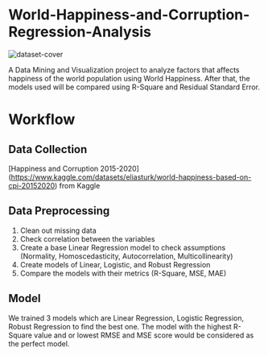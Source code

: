 # World-Happiness-and-Corruption-Regression-Analysis
![dataset-cover](https://github.com/user-attachments/assets/88720d4a-91ff-43ba-b780-16ac30054bbb)

A Data Mining and Visualization project to analyze factors that affects happiness of the world population using World Happiness. After that, the models used will be compared using R-Square and Residual Standard Error.

# Workflow
## Data Collection
[Happiness and Corruption 2015-2020] (https://www.kaggle.com/datasets/eliasturk/world-happiness-based-on-cpi-20152020) from Kaggle

## Data Preprocessing
1. Clean out missing data
2. Check correlation between the variables
3. Create a base Linear Regression model to check assumptions (Normality, Homoscedasticity, Autocorrelation, Multicollinearity)
4. Create models of Linear, Logistic, and Robust Regression
5. Compare the models with their metrics (R-Square, MSE, MAE)

## Model
We trained 3 models which are Linear Regression, Logistic Regression, Robust Regression  to find the best one. The model with the highest R-Square value and or lowest RMSE and MSE score would be considered as the perfect model.
